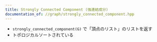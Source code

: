 ```yaml
---
title: Strongly Connected Component (強連結成分)
documentation_of: //graph/strongly_connected_component.hpp
---
```


- `strongly_connected_component(G)` で「頂点のリスト」のリストを返す
- トポロジカルソートされている
